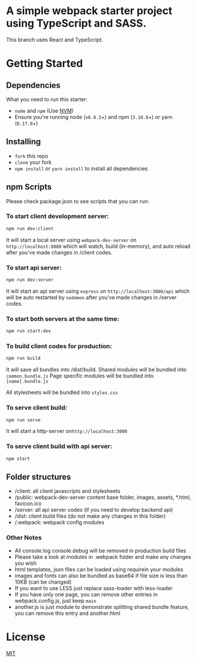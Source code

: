 # A simple webpack starter project using TypeScript and SASS.

This branch uses React and TypeScript.

# Getting Started

## Dependencies

What you need to run this starter:
* `node` and `npm` (Use [NVM](https://github.com/creationix/nvm))
* Ensure you're running node (`v6.9.2`+) and npm (`3.10.8`+) or yarn (`0.17.9`+)

## Installing

* `fork` this repo
* `clone` your fork
* `npm install` or `yarn install` to install all dependencies

## npm Scripts

Please check package.json to see scripts that you can run:

### To start client development server:
```bash
npm run dev:client
```

It will start a local server using `webpack-dev-server` on `http://localhost:8080`
which will watch, build (in-memory), and auto reload after you've made changes in /client codes. 

### To start api server:
```bash
npm run dev:server
```

It will start an api server using `express` on `http://localhost:3000/api`
which will be auto restarted by `nodemon` after you've made changes in /server codes.

### To start both servers at the same time:
```bash
npm run start:dev
```

### To build client codes for production:
```bash
npm run build
```

It will save all bundles into /dist/build.
Shared modules will be bundled into `common.bundle.js`
Page specific modules will be bundled into `[name].bundle.js`

All stylesheets will be bundled into `styles.css`

### To serve client build:
```bash
npm run serve
```

It will start a http-server on`http://localhost:3000`

### To serve client build with api server:
```bash
npm start
```

## Folder structures

* /client: all client javascripts and stylesheets
* /public: webpack-dev-server content base folder, images, assets, *.html, favicon.ico
* /server: all api server codes (if you need to develop backend api)
* /dist: client build files (do not make any changes in this folder)
* /.webpack: webpack config modules

### Other Notes

* All console.log console.debug will be removed in production build files
* Please take a look at modules in .webpack folder and make any changes you wish
* html templates, json files can be loaded using requirein your modules
* images and fonts can also be bundled as base64 if file size is less than 10KB (can be changed)
* If you want to use LESS just replace sass-loader with less-loader
* If you have only one page, you can remove other entries in webpack.config.js, just keep `main`
* another.js is just module to demonstrate splitting shared bundle feature, you can remove this entry and another.html

# License

[MIT](/LICENSE)
